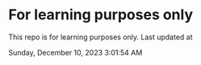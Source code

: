 # For learning purposes only
This repo is for learning purposes only.
Last updated at

Sunday, December 10, 2023 3:01:54 AM

